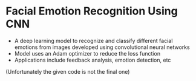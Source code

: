 # Facial Emotion Recognition Using CNN
- A deep learning model to recognize and classify different facial emotions from images developed using convolutional neural networks
- Model uses an Adam optimizer to reduce the loss function 
- Applications include feedback analysis, emotion detection, etc
 
(Unfortunately the given code is not the final one)
